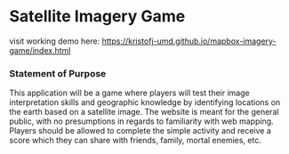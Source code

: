 # Satellite Imagery Game

visit working demo here: https://kristofj-umd.github.io/mapbox-imagery-game/index.html

### Statement of Purpose
This application will be a game where players will test their image interpretation skills and geographic knowledge by identifying locations on the earth based on a satellite image. The website is meant for the general public, with no presumptions in regards to familiarity with web mapping. Players should be allowed to complete the simple activity and receive a score which they can share with friends, family, mortal enemies, etc.
